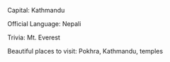 Capital: Kathmandu

Official Language: Nepali

Trivia: Mt. Everest

Beautiful places to visit: Pokhra, Kathmandu, temples
